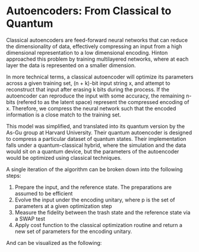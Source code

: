 Autoencoders: From Classical to Quantum 
=======================================

Classical autoencoders are feed-forward neural networks that can reduce the dimensionality of data, effectively compressing an input from a high dimensional representation to a low dimensional encoding. Hinton approached this problem by training multilayered networks, where at each layer the data is represented on a smaller dimension. 

In more technical terms, a classical autoencoder will optimize its parameters across a given training set, (n + k)-bit input string x, and attempt to reconstruct that input after erasing k bits during the process. If the autoencoder can reproduce the input with some accuracy, the remaining n-bits (refered to as the latent space) represent the compressed encoding of x. Therefore, we compress the neural network such that the encoded information is a close match to the training set.

This model was simplified, and translated into its quantum version by the As-Gu group at Harvard University. Their quantum autoencoder is designed to compress a particular dataset of quantum states. Their implementation falls under a quantum-classical hybrid, where the simulation and the data would sit on a quantum device, but the parameters of the autoencoder would be optimized using classical techniques.







A single iteration of the algorithm can be broken down into the following steps:

1. Prepare the input, and the reference state. The preparations are assumed to be efficient
2. Evolve the input under the encoding unitary, where p is the set of parameters at a given optimization step
3. Measure the fidelity between the trash state and the reference state via a SWAP test
4. Apply cost function to the classical optimization routine and return a new set of parameters for the encoding unitary.

And can be visualized as the following: 

